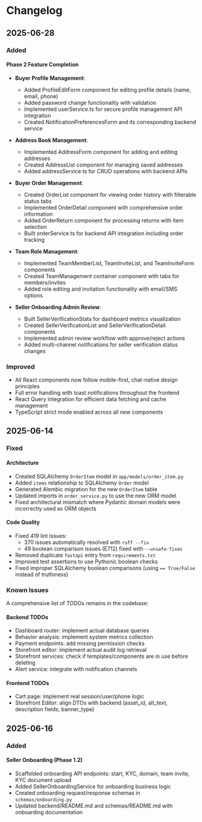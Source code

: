 # Changelog

## 2025-06-28

### Added

#### Phase 2 Feature Completion

- **Buyer Profile Management**: 
  - Added ProfileEditForm component for editing profile details (name, email, phone)
  - Added password change functionality with validation
  - Implemented userService.ts for secure profile management API integration
  - Created NotificationPreferencesForm and its corresponding backend service

- **Address Book Management**: 
  - Implemented AddressForm component for adding and editing addresses
  - Created AddressList component for managing saved addresses
  - Added addressService.ts for CRUD operations with backend APIs

- **Buyer Order Management**:
  - Created OrderList component for viewing order history with filterable status tabs
  - Implemented OrderDetail component with comprehensive order information
  - Added OrderReturn component for processing returns with item selection
  - Built orderService.ts for backend API integration including order tracking

- **Team Role Management**:
  - Implemented TeamMemberList, TeamInviteList, and TeamInviteForm components
  - Created TeamManagement container component with tabs for members/invites
  - Added role editing and invitation functionality with email/SMS options

- **Seller Onboarding Admin Review**:
  - Built SellerVerificationStats for dashboard metrics visualization
  - Created SellerVerificationList and SellerVerificationDetail components
  - Implemented admin review workflow with approve/reject actions
  - Added multi-channel notifications for seller verification status changes

### Improved

- All React components now follow mobile-first, chat-native design principles
- Full error handling with toast notifications throughout the frontend
- React Query integration for efficient data fetching and cache management
- TypeScript strict mode enabled across all new components

## 2025-06-14

### Fixed

#### Architecture

- Created SQLAlchemy `OrderItem` model in `app/models/order_item.py`
- Added `items` relationship to SQLAlchemy `Order` model
- Generated Alembic migration for the new `OrderItem` table
- Updated imports in `order_service.py` to use the new ORM model
- Fixed architectural mismatch where Pydantic domain models were incorrectly used as ORM objects

#### Code Quality

- Fixed 419 lint issues:
  - 370 issues automatically resolved with `ruff --fix`
  - 49 boolean comparison issues (E712) fixed with `--unsafe-fixes`
- Removed duplicate `fastapi` entry from `requirements.txt`
- Improved test assertions to use Pythonic boolean checks
- Fixed improper SQLAlchemy boolean comparisons (using `== True/False` instead of truthiness)

### Known Issues

A comprehensive list of TODOs remains in the codebase:

#### Backend TODOs

- Dashboard router: implement actual database queries
- Behavior analysis: implement system metrics collection
- Payment endpoints: add missing permission checks
- Storefront editor: implement actual audit log retrieval
- Storefront services: check if templates/components are in use before deleting
- Alert service: integrate with notification channels

#### Frontend TODOs

- Cart page: implement real session/user/phone logic
- Storefront Editor: align DTOs with backend (asset_id, alt_text, description fields, banner_type)

## 2025-06-16

### Added

#### Seller Onboarding (Phase 1.2)

- Scaffolded onboarding API endpoints: start, KYC, domain, team invite, KYC document upload
- Added SellerOnboardingService for onboarding business logic
- Created onboarding request/response schemas in `schemas/onboarding.py`
- Updated backend/README.md and schemas/README.md with onboarding documentation
